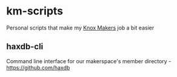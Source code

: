 # km-scripts
Personal scripts that make my [Knox Makers](https://knoxmakers.org) job a bit easier

## haxdb-cli
Command line interface for our makerspace's member directory - https://github.com/haxdb
